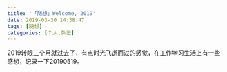 ```yaml
---
title: '「随想」Welcome, 2019'
date: 2019-03-30 14:38:47
tags: [随想]
categories: [个人,杂记]
---
```


<!-- require APlayer -->
<link rel="stylesheet" href="https://cdn.jsdelivr.net/npm/aplayer/dist/APlayer.min.css">
<script src="https://cdn.jsdelivr.net/npm/aplayer/dist/APlayer.min.js"></script>
<!-- require MetingJS -->
<script src="https://cdn.jsdelivr.net/npm/meting@2/dist/Meting.min.js"></script>

<meting-js
	server="netease"
	type="song"
	id="27678655">
</meting-js>

2019转眼三个月就过去了，有点时光飞逝而过的感觉，在工作学习生活上有一些感想，记录一下20190519。


